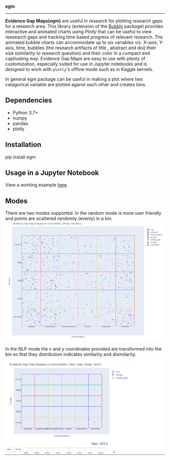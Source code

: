 **egm**
******************************

**Evidence Gap Maps(egm)** are useful in research for plotting research gaps for a research area. This library (extension of the [Bubbly]( https://github.com/AashitaK/bubbly) package) provides interactive and animated charts using *Plotly* that can be useful to view reasearch gaps and tracking time based progress of relevant research. The animated bubble charts can accommodate up to six variables viz. X-axis, Y-axis, time, bubbles (the research artifacts of title , abstract and doi) their size (similarity to research question) and their color in a compact and captivating way. Evidence Gap Maps are easy to use with plenty of customization, especially suited for use in Jupyter notebooks and is designed to work with ``plotly``'s offline mode such as in Kaggle kernels. 

In general egm package can be useful in making a plot where two catagorical variable are plotted aganst each other and creates bins.

Dependencies
------------
* Python 3.7+
* numpy
* pandas 
* plotly

Installation
-------------
pip install egm

  
Usage in a Jupyter Notebook
----------------------------

View a working example [here](https://www.kaggle.com/uplytics/evidence-gap-map-for-risk-areas)

**Modes**
----------------------------
There are two modes supported. In the random mode is more user friendly and points are scattered randomly (evenly) in a bin. 
![Random Mode](./egm.png?raw=true "Random Mode")

In the NLP mode the x and y coordinates provided are transformed into the bin so that they distribution indicates similarity and disimilarity.
![NLP Mode](./egm.gif?raw=true "NLP Mode")



